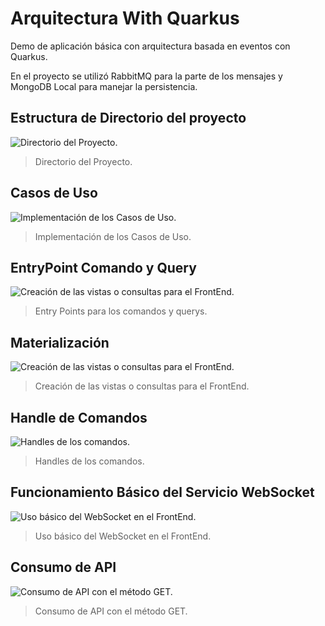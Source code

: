 # Arquitectura With Quarkus

Demo de aplicación básica con arquitectura basada en eventos con Quarkus.

En el proyecto se utilizó RabbitMQ para la parte de los mensajes y MongoDB Local para manejar la persistencia.

## Estructura de Directorio del proyecto

![Directorio del Proyecto.](https://i.ibb.co/Jn2vVxr/directorio.png)
>Directorio del Proyecto.

## Casos de Uso

![Implementación de los Casos de Uso.](https://i.ibb.co/mSvbPhz/usecase.png)
>Implementación de los Casos de Uso.

## EntryPoint Comando y Query

![Creación de las vistas o consultas para el FrontEnd.](https://i.ibb.co/Pt5frGJ/Entrypoint.png)
>Entry Points para los comandos y querys.

## Materialización

![Creación de las vistas o consultas para el FrontEnd.](https://i.ibb.co/XL44q2n/materealize.png)
>Creación de las vistas o consultas para el FrontEnd.

## Handle de Comandos

![Handles de los comandos.](https://i.ibb.co/5xCrHnQ/Handle-Comando.png)
>Handles de los comandos.

## Funcionamiento Básico del Servicio WebSocket

![Uso básico del WebSocket en el FrontEnd.](https://i.ibb.co/R08tRyF/web-Socket.png)
>Uso básico del WebSocket en el FrontEnd.

## Consumo de API

![Consumo de API con el método GET.](https://i.ibb.co/4K5LQGc/Consumo-De-Api.png)
>Consumo de API con el método GET.
